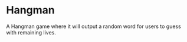 # Hangman
A Hangman game where it will output a random word for users to guess with remaining lives.
